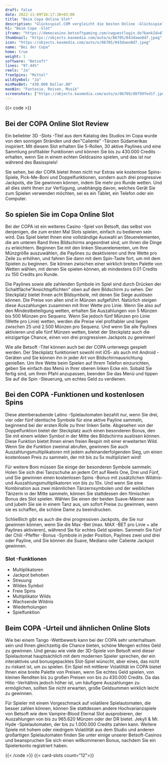 ```yaml
---
draft: false
date: 2022-11-09T16:17:38+03:00
title: "Beim Copa Online Slot"
description: "Glücksspiel.COM vergleicht die besten Online -Glücksspiel -Sites und -spiele der Kanada.  Unabhängige Produktbewertungen und exklusive Anmeldeangebote. Jetzt spielen!"
h1: "Beim Copa -Slot"
iframe: "https://democasino.betsoftgaming.com/cwguestlogin.do?bankId=675&gameId=300"
thumbnail: "https://objects.kaxmedia.com/auto/o/86705/043daee8d7.jpeg"
icon: "https://objects.kaxmedia.com/auto/o/86705/043daee8d7.jpeg"
name: "Bei der Copa"
home: true
weight: 1
software: "Betsoft"
lines: "97.44%"
reels: "Ja"
freeSpins: "Mittel"
wildSymbol: "Ja"
minMaxBet: "430.000 Dollar.00"
maxWin: "Fantasie, Reisen, Musik"
screenshots: ["https://objects.kaxmedia.com/auto/o/86709/d8f99fed1f.jpeg"]
---
```


{{< code >}}<h2>Bei der COPA Online Slot Review</h2><p>Ein beliebter 3D -Slots -Titel aus dem Katalog des Studios im Copa wurde von den sonnigen Stränden und den"Caliente" -Tänzen Südamerikas inspiriert. Mit diesem Slot erhalten Sie 5-Rollen, 30 aktive Paylines und eine Sammlung profitabler Funktionen und können Sie bis zu 430.000 Credits erhalten, wenn Sie in einem echten Geldcasino spielen, und das ist nur während des Basisspiels!</p><p>Sie sehen, bei der COPA bietet Ihnen nicht nur Extras wie kostenlose Spins-Spiele, Pick-Me-Boni und Doppelfunktionen, sondern auch drei progressive Jackpots, die Sie gewinnen können, indem Sie mehr pro Runde wetten. Und all dies steht Ihnen zur Verfügung, unabhängig davon, welches Gerät Sie zum Spielen verwenden möchten, sei es ein Tablet, ein Telefon oder ein Computer.</p><h2>So spielen Sie im Copa Online Slot</h2><p>Bei der COPA ist ein weiteres Casino -Spiel von Betsoft, das selbst von denjenigen, die zum ersten Mal Slots spielen, einfach zu bedienen sein wird. Das Spiel bietet Ihnen eine vollständige Auswahl an Steuerelementen, die am unteren Rand Ihres Bildschirms angeordnet sind, um Ihnen die Dinge zu erleichtern. Beginnen Sie mit den linken Steuerelementen, um Ihre Münzgröße auszuwählen, die Paylines zu deaktivieren und Ihre Wette pro Zeile zu erhöhen, und fahren Sie dann mit dem Spin-Taste fort, um mit dem Spielen zu beginnen. Sie können zwischen einer wirklich breiten Palette von Wetten wählen, mit denen Sie spielen können, ab mindestens 0.01 Credits zu 150 Credits pro Runde.</p><p>Die Paylines sowie alle zahlenden Symbole im Spiel sind durch Drücken der Schaltfläche"Ansichtspflichten" oben auf dem Bildschirm zu sehen. Der Steckplatz bietet Ihnen acht Bildsymbole, mit denen Sie Siege auslösen können. Die Preise von allen sind in Münzen aufgeführt. Natürlich steigen diese Auszahlungen zusammen mit Ihrer Wette pro Linie. Wenn Sie also auf den Mindestbeteiligung wetten, erhalten Sie Auszahlungen von 5 Münzen bis 500 Münzen pro Sequenz. Wenn Sie jedoch fünf Münzen pro Linie (Wette pro Linie) wetten, werden die Preise viel profitabler und liegen zwischen 25 und 2.500 Münzen pro Sequenz. Und wenn Sie alle Paylines aktivieren und alle fünf Münzen wetten, bietet der Steckplatz auch die einzigartige Chance, einen von drei progressiven Jackpots zu gewinnen!</p><p>Wie alle Betsoft -Titel können auch bei der COPA unterwegs gespielt werden. Der Steckplatz funktioniert sowohl mit iOS- als auch mit Android -Geräten und Sie können ihn in jeder Art von Bildschirmausrichtung genießen. Um Ihre Wette beim Spielen auf Ihrem Telefon einzurichten, geben Sie einfach das Menü in Ihrer oberen linken Ecke ein. Sobald Sie fertig sind, um Ihren Pfahl anzupassen, beenden Sie das Menü und tippen Sie auf die Spin -Steuerung, um echtes Geld zu verdienen.</p><h2>Bei den COPA -Funktionen und kostenlosen Spins</h2><p>Diese atemberaubende Latino -Spielautomaten bezahlt nur, wenn Sie drei, vier oder fünf identische Symbole für eine aktive Payline sammeln, beginnend bei der ersten Rolle zu Ihrer linken Seite. Abgesehen von der Doppelfunktion bietet der Steckplatz auch einen besonderen Bonus, den Sie mit einem wilden Symbol in der Mitte des Bildschirms auslösen können. Diese Funktion bietet Ihnen einen freien Respin mit einer erweiterten Wild. Wenn Sie die Funktion zweimal abrufen, gewinnen Sie auch Auszahlungsmultiplikatoren mit jedem aufeinanderfolgenden Sieg, um einen kostenlosen Preis zu sammeln, der mit bis zu 5x multipliziert wird!</p><p>Für weitere Boni müssen Sie einige der besonderen Symbole sammeln. Holen Sie sich drei Tanzschuhe an jedem Ort auf Reels One, Drei und Fünf, und Sie gewinnen einen kostenlosen Spins -Bonus mit zusätzlichen Wildnis- und Auszahlungsmultiplikatoren von bis zu 10x. Und wenn Sie eine Kombination aus zwei männlichen Tänzernsymbolen und der weiblichen Tänzerin in der Mitte sammeln, können Sie stattdessen den filmischen Bonus des Slot spielen. Wählen Sie einen der beiden Suave-Männer aus und jubeln Sie sie in einem Tanz aus, um sofort Preise zu gewinnen, wenn sie es schaffen, die schöne Dame zu beeindrucken.</p><p>Schließlich gibt es auch die drei progressiven Jackpots, die Sie nur gewinnen können, wenn Sie die Max -Bet (max. MAX -BET pro Linie + alle Paylines aktivieren), während Sie für echtes Geld spielen. Sammeln Sie fünf der Chili -Pfeffer -Bonus -Symbole in jeder Position, Paylines zwei und drei oder Payline, und Sie können die Suave, Mediano oder Caliente Jackpot gewinnen.</p><h3>
Slot -Funktionen</h3><ul>
<li></span>
Multiplikatoren</li>
<li></span>
Jackpot behoben</li>
<li></span>
Streuung</li>
<li></span>
Wildes Symbol</li>
<li></span>
Freie Spins</li>
<li></span>
Multiplikator Wilds</li>
<li></span>
Wachsende Wildnis</li>
<li></span>
Wiederholungen</li>
<li></span>
Spielfunktion</li></ul><h2>Beim COPA -Urteil und ähnlichen Online Slots</h2><p>Wie bei einem Tango -Wettbewerb kann bei der COPA sehr unterhaltsam sein und Ihnen gleichzeitig die Chance bieten, schöne Mengen echtes Geld zu gewinnen. Und genau wie viele der 3D-Spiele von Betsoft wird dieser Spielautomat hauptsächlich mit dem modernen Spieler sprechen, der ein interaktives und bonusgepacktes Slot-Spiel wünscht, aber eines, das nicht zu riskant ist, um zu spielen. Ein Spiel mit mittlerer Volatilität im COPA bietet Ihnen eine breite Palette von Preisen, wenn Sie echtes Geld spielen, von kleinen Renditen bis zu großen Preisen von bis zu 430.000 Credits. Da das Hitio -Verhältnis jedoch höher ist, um häufigere Auszahlungen zu ermöglichen, sollten Sie nicht erwarten, große Geldsummen wirklich leicht zu gewinnen.</p><p>Für Spieler mit einem Vorgeschmack auf volatilere Spielautomaten, die besser zahlen können, können Sie stattdessen andere Hochvarianzspiele von Betsoft wie dem Vampire-Blood Eternal Slot ausprobieren, der Auszahlungen von bis zu 965.620 Münzen oder der DR bietet. Jekyll & Mr. Hyde -Spielautomaten, der bis zu 1.000.000 Credits zahlen kann. Weitere Spiele mit hohem oder niedrigem Volatilität aus dem Studio und anderen großartigen Spielautomaten finden Sie unter einige unserer Betsoft-Casinos und beanspruchen Sie sich einen willkommenen Bonus, nachdem Sie ein Spielerkonto registriert haben.</p>{{< /code >}}
{{< card-slots count="12">}}